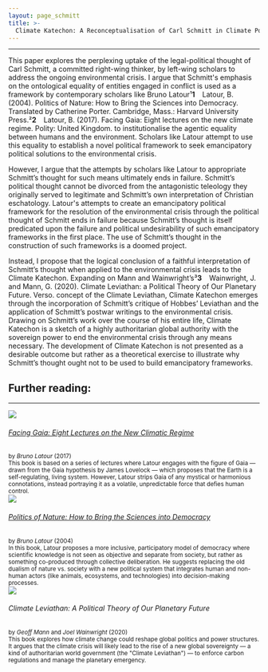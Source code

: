 ```yaml
---
layout: page_schmitt
title: >- 
  Climate Katechon: A Reconceptualisation of Carl Schmitt in Climate Politics
---
```


<hr class="solid">

<p class="parent">
This paper explores the perplexing uptake of the legal-political thought of Carl Schmitt, a committed right-wing thinker, by left-wing scholars to address the ongoing environmental crisis. I argue that Schmitt's emphasis on the ontological equality of entities engaged in conflict is used as a framework by contemporary scholars like Bruno Latour<a class="footnote">&sup1;<span><b>1</b> &ensp; Latour, B. (2004). Politics of Nature: How to Bring the Sciences into Democracy. Translated by Catherine Porter. Cambridge, Mass.: Harvard University Press.</span></a><a class="footnote">&sup2;<span><b>2</b> &ensp; Latour, B. (2017). Facing Gaia: Eight lectures on the new climate regime. Polity: United Kingdom.</span></a> to institutionalise the agentic equality between humans and the environment. Scholars like Latour attempt to use this equality to establish a novel political framework to seek emancipatory political solutions to the environmental crisis.
</p>

However, I argue that the attempts by scholars like Latour to appropriate Schmitt’s thought for such means ultimately ends in failure. Schmitt’s political thought cannot be divorced from the antagonistic teleology they originally served to legitimate and Schmitt’s own interpretation of Christian eschatology. Latour's attempts to create an emancipatory political framework for the resolution of the environmental crisis through the political thought of Schmitt ends in failure because Schmitt’s thought is itself predicated upon the failure and political undesirability of such emancipatory frameworks in the first place. The use of Schmitt’s thought in the construction of such frameworks is a doomed project.

<p class="parent">
Instead, I propose that the logical conclusion of a faithful interpretation of Schmitt’s thought when applied to the environmental crisis leads to the Climate Katechon. Expanding on Mann and Wainwright’s<a class="footnote">&sup3;<span><b>3</b> &ensp; Wainwright, J. and Mann, G. (2020). Climate Leviathan: a Political Theory of Our Planetary Future. Verso.</span></a> concept of the Climate Leviathan, Climate Katechon emerges through the incorporation of Schmitt’s critique of Hobbes’ Leviathan and the application of Schmitt’s postwar writings to the environmental crisis. Drawing on Schmitt’s work over the course of his entire life, Climate Katechon is a sketch of a highly authoritarian global authority with the sovereign power to end the environmental crisis through any means necessary. The development of Climate Katechon is not presented as a desirable outcome but rather as a theoretical exercise to illustrate why Schmitt’s thought ought not to be used to build emancipatory frameworks.
</p>



<h2>
  Further reading:
</h2>

<hr class="solid">

<div class="imageflex">
  <div class="imgsize">
    <img src="https://media.wiley.com/product_data/coverImage300/35/07456843/0745684335.jpg">
  </div>
  <div>
    <h6>
      <a href="https://grattoncourses.wordpress.com/wp-content/uploads/2019/06/bruno-latour-facing-gaia-eight-lectures-on-the-new-climatic-regime.pdf">
        Facing Gaia: Eight Lectures on the New Climatic Regime
      </a>
    </h6>
    <small>
      by <em>Bruno Latour</em> (2017)
      <br/>
      This book is based on a series of lectures where Latour engages with the figure of Gaia — drawn from the Gaia hypothesis by James Lovelock — which proposes that the Earth is a self-regulating, living system. However, Latour strips Gaia of any mystical or harmonious connotations, instead portraying it as a volatile, unpredictable force that defies human control.
    </small>
  </div>
</div>

<div class="imageflex">
  <div class="imgsize">
    <img src="https://www.hup.harvard.edu/img/feeds/jackets/9780674013476.png">
  </div>
  <div>
    <h6>
      <a href="https://doctoradohumanidades.wordpress.com/wp-content/uploads/2015/04/latour-politics-of-nature.pdf">
        Politics of Nature: How to Bring the Sciences into Democracy
      </a>
    </h6>
    <small>
      by <em>Bruno Latour</em> (2004)
      <br/>
      In this book, Latour proposes a more inclusive, participatory model of democracy where scientific knowledge is not seen as objective and separate from society, but rather as something co-produced through collective deliberation. He suggests replacing the old dualism of nature vs. society with a new political system that integrates human and non-human actors (like animals, ecosystems, and technologies) into decision-making processes.
    </small>
  </div>
</div>

<div class="imageflex">
  <div class="imgsize">
    <img src="https://www.versobooks.com/cdn/shop/files/getimage_f45d7643-b047-43ee-b1e9-ec7ec7f9f791.jpg?v=1740807295&width=584">
  </div>
  <div>
    <h6>
      Climate Leviathan: A Political Theory of Our Planetary Future
    </h6>
    <small>
      by <em>Geoff Mann</em> and <em>Joel Wainwright</em> (2020)
      <br/>
      This book explores how climate change could reshape global politics and power structures. It argues that the climate crisis will likely lead to the rise of a new global sovereignty — a kind of authoritarian world government (the "Climate Leviathan") — to enforce carbon regulations and manage the planetary emergency.
    </small>
  </div>
</div>



